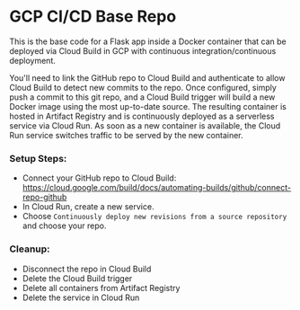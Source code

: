 # GCP CI/CD Base Repo

This is the base code for a Flask app inside a Docker container that can be deployed via Cloud Build in GCP with continuous integration/continuous deployment.

You'll need to link the GitHub repo to Cloud Build and authenticate to allow Cloud Build to detect new commits to the repo.
Once configured, simply push a commit to this git repo, and a Cloud Build trigger will build a new Docker image using the most up-to-date source.
The resulting container is hosted in Artifact Registry and is continuously deployed as a serverless service via Cloud Run.
As soon as a new container is available, the Cloud Run service switches traffic to be served by the new container.

### Setup Steps:
- Connect your GitHub repo to Cloud Build: https://cloud.google.com/build/docs/automating-builds/github/connect-repo-github
- In Cloud Run, create a new service.
- Choose `Continuously deploy new revisions from a source repository` and choose your repo.

### Cleanup:
- Disconnect the repo in Cloud Build
- Delete the Cloud Build trigger
- Delete all containers from Artifact Registry
- Delete the service in Cloud Run
